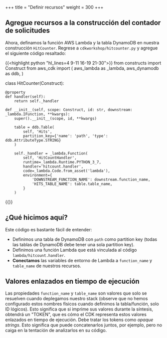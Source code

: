 +++
title = "Definir recursos"
weight = 300
+++

## Agregue recursos a la construcción del contador de solicitudes 

Ahora, definamos la función AWS Lambda y la tabla DynamoDB en nuestra construcción `HitCounter`. Regrese a `cdkworkshop/hitcounter.py` y agregue el siguiente código resaltado:

{{<highlight python "hl_lines=4 9-11 16-19 21-30">}}
from constructs import Construct
from aws_cdk import (
    aws_lambda as _lambda,
    aws_dynamodb as ddb,
)

class HitCounter(Construct):

    @property
    def handler(self):
        return self._handler    

    def __init__(self, scope: Construct, id: str, downstream: _lambda.IFunction, **kwargs):
        super().__init__(scope, id, **kwargs)

        table = ddb.Table(
            self, 'Hits',
            partition_key={'name': 'path', 'type': ddb.AttributeType.STRING}
        )

        self._handler = _lambda.Function(
            self, 'HitCountHandler',
            runtime=_lambda.Runtime.PYTHON_3_7,
            handler='hitcount.handler',
            code=_lambda.Code.from_asset('lambda'),
            environment={
                'DOWNSTREAM_FUNCTION_NAME': downstream.function_name,
                'HITS_TABLE_NAME': table.table_name,
            }
        )
{{</highlight>}}

## ¿Qué hicimos aquí?

Este código es bastante fácil de entender:

* Definimos una tabla de DynamoDB con `path` como partition key (todas las tablas de DynamoDB debe tener una sola partition key).
* Definimos una función Lambda que está vinculada al código `lambda/hitcount.handler`.
* __Conectamos__ las variables de entorno de Lambda a `function_name` y `table_name` de nuestros recursos.


## Valores enlazados en tiempo de ejecución

Las propiedades `function_name` y `table_name` son valores que solo se resuelven cuando deplegamos nuestro stack (observe que no hemos configurado estos nombres físicos cuando definimos la tabla/función, solo ID lógicos). Esto significa que si imprime sus valores durante la síntesis, obtendrá un "TOKEN", que es cómo el CDK representa estos valores enlazados en tiempo de ejecución. Debe tratar los tokens como *opaque strings*. Esto significa que puede concatenarlos juntos, por ejemplo, pero no caiga en la tentación de analizarlos en su código.
